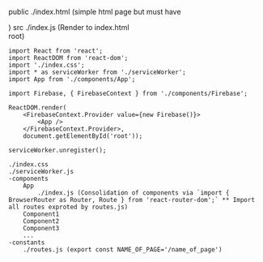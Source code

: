 public
	./index.html (simple html page but must have <div id="root"></div>)
src
	./index.js (Render to index.html <div> root)
```
import React from 'react';
import ReactDOM from 'react-dom';
import './index.css';
import * as serviceWorker from './serviceWorker';
import App from './components/App';

import Firebase, { FirebaseContext } from './components/Firebase';

ReactDOM.render(
	<FirebaseContext.Provider value={new Firebase()}>
		<App />
	</FirebaseContext.Provider>,
	document.getElementById('root'));
	
serviceWorker.unregister();
```
	
	./index.css
	./serviceWorker.js
	-components
		App
			./index.js (Consolidation of components via `import { BrowserRouter as Router, Route } from 'react-router-dom';` ** Import all routes exproted by routes.js)
		Component1
		Component2
		Component3
		...
	-constants
		./routes.js (export const NAME_OF_PAGE='/name_of_page')

